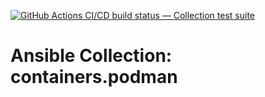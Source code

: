 [![GitHub Actions CI/CD build status — Collection test suite](https://github.com/ansible-collection-migration/containers.podman/workflows/Collection%20test%20suite/badge.svg?branch=master)](https://github.com/ansible-collection-migration/containers.podman/actions?query=workflow%3A%22Collection%20test%20suite%22)

Ansible Collection: containers.podman
=================================================